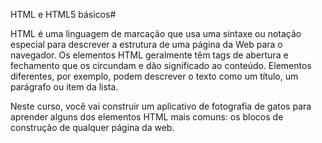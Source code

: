 HTML e HTML5 básicos#

HTML é uma linguagem de marcação que usa uma sintaxe ou notação especial para descrever a estrutura de uma página da Web para o navegador. Os elementos HTML geralmente têm tags de abertura e fechamento que os circundam e dão significado ao conteúdo. Elementos diferentes, por exemplo, podem descrever o texto como um título, um parágrafo ou item da lista.

Neste curso, você vai construir um aplicativo de fotografia de gatos para aprender alguns dos elementos HTML mais comuns: os blocos de construção de qualquer página da web.